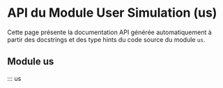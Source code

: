 # API du Module User Simulation (us)

Cette page présente la documentation API générée automatiquement à partir des docstrings et des type hints du code source du module `us`.

## Module us

::: us 